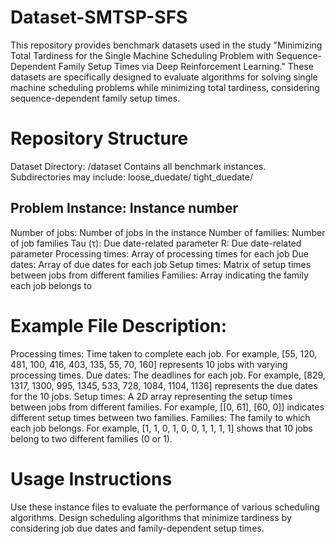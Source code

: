 # Dataset-SMTSP-SFS

This repository provides benchmark datasets used in the study "Minimizing Total Tardiness for the Single Machine Scheduling Problem with Sequence-Dependent Family Setup Times via Deep Reinforcement Learning." These datasets are specifically designed to evaluate algorithms for solving single machine scheduling problems while minimizing total tardiness, considering sequence-dependent family setup times.

# Repository Structure
Dataset Directory: /dataset
Contains all benchmark instances.
Subdirectories may include:
  loose_duedate/
  tight_duedate/
  
## Problem Instance: Instance number
Number of jobs: Number of jobs in the instance
Number of families: Number of job families
Tau (τ): Due date-related parameter
R: Due date-related parameter
Processing times: Array of processing times for each job
Due dates: Array of due dates for each job
Setup times: Matrix of setup times between jobs from different families
Families: Array indicating the family each job belongs to

# Example File Description:
Processing times: Time taken to complete each job. For example, [55, 120, 481, 100, 416, 403, 135, 55, 70, 160] represents 10 jobs with varying processing times.
Due dates: The deadlines for each job. For example, [829, 1317, 1300, 995, 1345, 533, 728, 1084, 1104, 1136] represents the due dates for the 10 jobs.
Setup times: A 2D array representing the setup times between jobs from different families. For example, [[0, 61], [60, 0]] indicates different setup times between two families.
Families: The family to which each job belongs. For example, [1, 1, 0, 1, 0, 0, 1, 1, 1, 1] shows that 10 jobs belong to two different families (0 or 1).

# Usage Instructions
Use these instance files to evaluate the performance of various scheduling algorithms.
Design scheduling algorithms that minimize tardiness by considering job due dates and family-dependent setup times.
